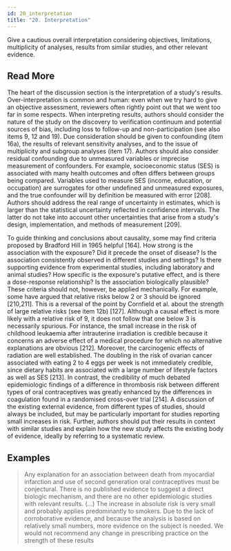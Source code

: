 ```yaml
---
id: 20_interpretation
title: "20. Interpretation"
---
```

Give a cautious overall interpretation considering objectives, limitations, multiplicity of analyses, results from similar studies, and other relevant evidence.

## Read More

The heart of the discussion section is the interpretation of a study's results. Over-interpretation is common and human: even when we try hard to give an objective assessment, reviewers often rightly point out that we went too far in some respects. When interpreting results, authors should consider the nature of the study on the discovery to verification continuum and potential sources of bias, including loss to follow-up and non-participation (see also items 9, 12 and 19). Due consideration should be given to confounding (item 16a), the results of relevant sensitivity analyses, and to the issue of multiplicity and subgroup analyses (item 17). Authors should also consider residual confounding due to unmeasured variables or imprecise measurement of confounders. For example, socioeconomic status (SES) is associated with many health outcomes and often differs between groups being compared. Variables used to measure SES (income, education, or occupation) are surrogates for other undefined and unmeasured exposures, and the true confounder will by definition be measured with error [208]. Authors should address the real range of uncertainty in estimates, which is larger than the statistical uncertainty reflected in confidence intervals. The latter do not take into account other uncertainties that arise from a study's design, implementation, and methods of measurement [209].

To guide thinking and conclusions about causality, some may find criteria proposed by Bradford Hill in 1965 helpful [164]. How strong is the association with the exposure? Did it precede the onset of disease? Is the association consistently observed in different studies and settings? Is there supporting evidence from experimental studies, including laboratory and animal studies? How specific is the exposure's putative effect, and is there a dose-response relationship? Is the association biologically plausible? These criteria should not, however, be applied mechanically. For example, some have argued that relative risks below 2 or 3 should be ignored [210,211]. This is a reversal of the point by Cornfield et al. about the strength of large relative risks (see item 12b) [127]. Although a causal effect is more likely with a relative risk of 9, it does not follow that one below 3 is necessarily spurious. For instance, the small increase in the risk of childhood leukaemia after intrauterine irradiation is credible because it concerns an adverse effect of a medical procedure for which no alternative explanations are obvious [212]. Moreover, the carcinogenic effects of radiation are well established. The doubling in the risk of ovarian cancer associated with eating 2 to 4 eggs per week is not immediately credible, since dietary habits are associated with a large number of lifestyle factors as well as SES [213]. In contrast, the credibility of much debated epidemiologic findings of a difference in thrombosis risk between different types of oral contraceptives was greatly enhanced by the differences in coagulation found in a randomised cross-over trial [214]. A discussion of the existing external evidence, from different types of studies, should always be included, but may be particularly important for studies reporting small increases in risk. Further, authors should put their results in context with similar studies and explain how the new study affects the existing body of evidence, ideally by referring to a systematic review.

## Examples

> Any explanation for an association between death from myocardial infarction and use of second generation oral contraceptives must be conjectural. There is no published evidence to suggest a direct biologic mechanism, and there are no other epidemiologic studies with relevant results. (…) The increase in absolute risk is very small and probably applies predominantly to smokers. Due to the lack of corroborative evidence, and because the analysis is based on relatively small numbers, more evidence on the subject is needed. We would not recommend any change in prescribing practice on the strength of these results